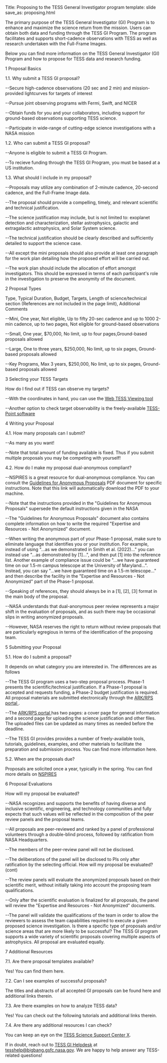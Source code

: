 Title: Proposing to the TESS General Investigator program
template: slide
save_as: proposing.html


The primary purpose of the TESS General Investigator (GI) Program is to enhance and maximize the science return from the mission. Users can obtain both data and funding through the TESS GI Program. The program facilitates and supports short-cadence observations with TESS as well as research undertaken with the Full-Frame Images.

Below you can find more information on the TESS General Investigator (GI) Program and how to propose for TESS data and research funding.

1 Proposal Basics

1.1. Why submit a TESS GI proposal?

--Secure high-cadence observations (20 sec and 2 min) and mission-provided lightcurves for targets of interest

--Pursue joint observing programs with Fermi, Swift, and NICER

--Obtain funds for you and your collaborators, including support for ground-based observations supporting TESS science.

--Participate in wide-range of cutting-edge science investigations with a NASA mission

1.2. Who can submit a TESS GI proposal?

--Anyone is eligible to submit a TESS GI Program.

--To recieve funding through the TESS GI Program, you must be based at a US institution.

1.3. What should I include in my proposal?

--Proposals may utilize any combination of 2-minute cadence, 20-second cadence, and the Full-Frame Image data.

--The proposal should provide a compelling, timely, and relevant scientific and technical justification.

--The science justification may include, but is not limited to: exoplanet detection and characterization, stellar astrophysics, galactic and extragalactic astrophysics, and Solar System science.

--The technical justification should be clearly described and sufficiently detailed to support the science case.

--All except the mini proposals should also provide at least one paragraph for the work plan detailing how the proposed effort will be carried out.

--The work plan should include the allocation of effort amongst investigators. This should be expressed in terms of each participant's role in the investigation to preserve the anonymity of the document.

2 Proposal Types

Type, Typical Duration, Budget, Targets, Length of science/technical section (References are not included in the page limit), Additional Comments

--Mini, One year, Not eligible, Up to fifty 20-sec cadence and up to 1000 2-min cadence, up to two pages, Not eligible for ground-based observations

--Small, One year, $70,000, No limit, up to four pages,Ground-based proposals allowed

--Large, One to three years, $250,000, No limit, up to six pages, Ground-based proposals allowed

--Key Programs, Max 3 years, $250,000, No limit, up to six pages, Ground-based proposals allowed

3 Selecting your TESS Targets

How do I find out if TESS can observe my targets?

--With the coordinates in hand, you can use the <a href="https://heasarc.gsfc.nasa.gov/cgi-bin/tess/webtess/wtv.py" target="_blank">Web TESS Viewing tool</a>

--Another option to check target observability is the freely-available <a href="https://github.com/tessgi/tess-point" target="_blank">TESS-Point software</a>

4 Writing your Proposal

4.1. How many proposals can I submit?

--As many as you want!

--Note that total amount of funding available is fixed. Thus if you submit multiple proposals you may be competing with yourself!

4.2. How do I make my proposal dual-anonymous compliant?

--NSPIRES is a great resource for dual-anonymous compliance. You can consult the <a href="https://nspires.nasaprs.com/external/viewrepositorydocument/cmdocumentid=736703/solicitationId=%7B4B9CAAB3-D398-183A-B1F3-EF963DF415C7%7D/viewSolicitationDocument=1/Guidelines%20for%20Anonymous%20Proposals%20DAPR%20Doc%20Astro%20GO%20Programs.pdf" target="_blank">Guidelines for Anonymous Proposals</a> PDF document for specific instructions. Note that this link will automatically download the PDF to your machine.

--Note that the instructions provided in the "Guidelines for Anonymous Proposals" supersede the default instructions given in the NASA

--The "Guidelines for Anonymous Proposals" document also contains complete information on how to write the required "Expertise and Resources - Not Anonymized" document.

--When writing the anonymous part of your Phase-1 proposal, make sure to eliminate language that identifies you or your institution. For example, instead of using "...as we demonstrated in Smith et al. (2022)..." you can instead use "...as demonstrated by [1]...", and then put [1] into the reference list. Another example of compliance issue could be "...we have guaranteed time on our 1.5-m campus telescope at the University of Maryland...". Instead, you can say "...we have guaranteed time on a 1.5-m telescope..." and then describe the facility in the "Expertise and Resources - Not Anonymized" part of the Phase-1 proposal.

--Speaking of references, they should always be in a [1], [2], [3] format in the main body of the proposal.

--NASA understands that dual-anonymous peer review represents a major shift in the evaluation of proposals, and as such there may be occasional slips in writing anonymized proposals.

--However, NASA reserves the right to return without review proposals that are particularly egregious in terms of the identification of the proposing team.

5 Submitting your Proposal

5.1. How do I submit a proposal?

It depends on what category you are interested in. The differences are as follows

--The TESS GI program uses a two-step proposal process. Phase-1 presents the scientific/technical justification. If a Phase-1 proposal is accepted and requests funding, a Phase-2 budget justification is required. All proposal materials are submitted electronically through the <a href="https://heasarc.gsfc.nasa.gov/ark/rps/" target="_blank">ARK/RPS portal </a>.

--The <a href="https://heasarc.gsfc.nasa.gov/ark/rps/" target="_blank">ARK/RPS portal </a> has two pages: a cover page for general information and a second page for uploading the science justification and other files. The uploaded files can be updated as many times as needed before the deadline.

--The TESS GI provides provides a number of freely-available tools, tutorials, guidelines, examples, and other materials to facilitate the preparation and submission process. You can find more information here.

5.2. When are the proposals due?

Proposals are solicited once a year, typically in the spring. You can find more details on <a href="https://nspires.nasaprs.com/external/" target="_blank">NSPIRES</a>

6 Proposal Evaluations

How will my proposal be evaluated?

--NASA recognizes and supports the benefits of having diverse and inclusive scientific, engineering, and technology communities and fully expects that such values will be reflected in the composition of the peer review panels and the proposal teams.

--All proposals are peer-reviewed and ranked by a panel of professional volunteers through a double-blind process, followed by ratification from NASA Headquarters.

--The members of the peer-review panel will not be disclosed.

--The deliberations of the panel will be disclosed to PIs only after ratification by the selecting official.
How will my proposal be evaluated? (cont)

--The review panels will evaluate the anonymized proposals based on their scientific merit, without initially taking into account the proposing team qualifications.

--Only after the scientific evaluation is finalized for all proposals, the panel will review the "Expertise and Resources - Not Anonymized" documents.

--The panel will validate the qualifications of the team in order to allow the reviewers to assess the team capabilities required to execute a given proposed science investigation.
Is there a specific type of proposals and/or science areas that are more likely to be successful?
The TESS GI program supports a wide variety of scientific proposals covering multiple aspects of astrophysics. All proposal are evaluated equally.


7 Additional Resources

7.1. Are there proposal templates available?

Yes! You can find them here.

7.2. Can I see examples of successful proposals?

The titles and abstracts of all accepted GI proposals can be found here and additional links therein.

7.3. Are there examples on how to analyze TESS data?

Yes! You can check out the following tutorials and additional links therein.

7.4. Are there any additional resources I can check?

You can keep an eye on the <a href="https://twitter.com/tesshelp?lang=en" target="_blank">TESS Science Support Center X</a>. 

If in doubt, reach out to <a href="https://heasarc.gsfc.nasa.gov/docs/tess/helpdesk.html" target="_blank"> TESS GI Helpdesk</a> at tesshelp@bigbang.gsfc.nasa.gov. We are happy to help answer any TESS-related questions!



<!--<i>To navigate through the slides, you can use the left/right arrows. To jump to the first/last slide use Shift+left/right arrow; to go to the beginning/end of a particular section use Shift+up/down arrow. The slide number is shown in the lower right corner of the slide. <u>For more presentation shortcuts press the question-mark key ("?") on the keyboard.</u></i>-->

<!--{! slides/proposing.slides.html !}-->